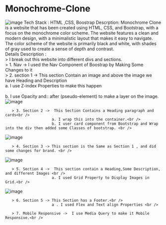 ﻿# Monochrome-Clone
![image](https://user-images.githubusercontent.com/85746819/224427453-be35cc8b-a94e-4c22-8cf8-ac5529f04d4b.png)
Tech Stack : HTML ,CSS, Boostrap
Descrption: Monochrome Clone is a website that has been created using HTML, CSS, and Bootstrap, with a focus on the monochrome color scheme. The website features a clean and modern design, with a minimalistic layout that makes it easy to navigate. The color scheme of the website is primarily black and white, with shades of gray used to create a sense of depth and contrast.<br />
Details Description : <br />
       > I break out this website into different divs and sections.<br />
       > 1. Nav -> I used the Nav Component of Boostrap by Making Some Changes to it<br />
       > 2. section 1 ->  This section Contain an image and above the image we have Heading and Description<br />
                         a.  I use Z-index Properties to make this happen <br /><br />
                         b.  I use Opacity and:: after (pseudo-element) to make a layer on the image.<br />
                         ![image](https://user-images.githubusercontent.com/85746819/224431422-fb726071-0dbd-4ad7-b8a7-8e84799fbb69.png)<br />


       > 3. Section 2 ->  This Section Contains a Heading paragraph and cards<br />
                         a. I wrap this into the container.<br />
                         b. I user card component from Bootstrap and Wrap into the div then added some Classes of bootstrap. <br />
![image](https://user-images.githubusercontent.com/85746819/224433622-c04e73c2-9241-4452-9879-314c3245291b.png)
                         
       > 4. Section 3 -> This section is the Same as Section 1 , and did some changes for brand. <br />
![image](https://user-images.githubusercontent.com/85746819/224433920-b251aae4-4c95-463b-acad-6feb67310681.png)


       > 5. Section 4 ->  This section contain a Heading,Some Description, and different Images <br />
                         a. I used Grid Property to Display Images in Grid.<br />
![image](https://user-images.githubusercontent.com/85746819/224434093-a99d3900-fdb4-4ecb-af5b-146633479344.png)


       > 6. Section 5 -> This Section has a Footer.<br />
                         a . I used Flex and Text align Properties <br />
                         
       > 7. Mobile Responsive ->  I use Media Query to make it Mobile Responsive.<br />

